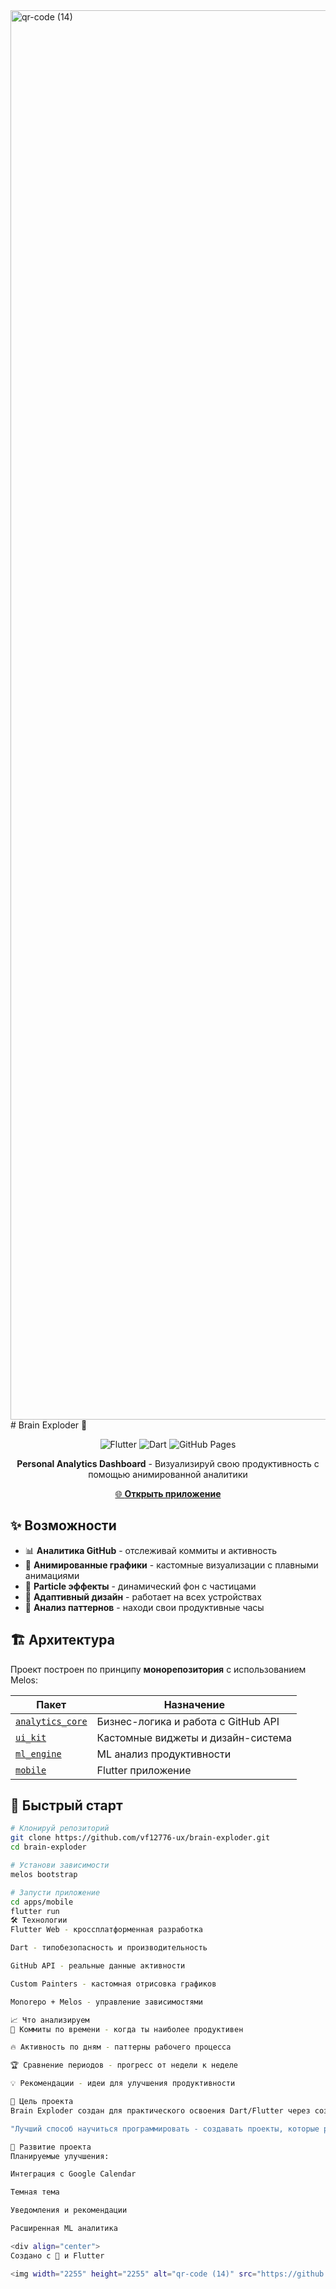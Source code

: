 <img width="2255" height="2255" alt="qr-code (14)" src="https://github.com/user-attachments/assets/9d51cea3-9d7d-4fe6-b2b9-74a77c46fbd2" />
# Brain Exploder 🚀

<div align="center">

![Flutter](https://img.shields.io/badge/Flutter-02569B?style=for-the-badge&logo=flutter&logoColor=white)
![Dart](https://img.shields.io/badge/Dart-0175C2?style=for-the-badge&logo=dart&logoColor=white)
![GitHub Pages](https://img.shields.io/badge/GitHub%20Pages-222222?style=for-the-badge&logo=github&logoColor=white)

**Personal Analytics Dashboard** - Визуализируй свою продуктивность с помощью анимированной аналитики

[🌐 **Открыть приложение**](https://vf12776-ux.github.io/brain-exploder/)

</div>

## ✨ Возможности

- 📊 **Аналитика GitHub** - отслеживай коммиты и активность
- 🎨 **Анимированные графики** - кастомные визуализации с плавными анимациями
- 🌟 **Particle эффекты** - динамический фон с частицами
- 📱 **Адаптивный дизайн** - работает на всех устройствах
- 🧠 **Анализ паттернов** - находи свои продуктивные часы

## 🏗 Архитектура

Проект построен по принципу **монорепозитория** с использованием Melos:

| Пакет | Назначение |
|-------|------------|
| [`analytics_core`](/packages/analytics_core) | Бизнес-логика и работа с GitHub API |
| [`ui_kit`](/packages/ui_kit) | Кастомные виджеты и дизайн-система |
| [`ml_engine`](/packages/ml_engine) | ML анализ продуктивности |
| [`mobile`](/apps/mobile) | Flutter приложение |

## 🚀 Быстрый старт

```bash
# Клонируй репозиторий
git clone https://github.com/vf12776-ux/brain-exploder.git
cd brain-exploder

# Установи зависимости
melos bootstrap

# Запусти приложение
cd apps/mobile
flutter run
🛠 Технологии
Flutter Web - кроссплатформенная разработка

Dart - типобезопасность и производительность

GitHub API - реальные данные активности

Custom Painters - кастомная отрисовка графиков

Monorepo + Melos - управление зависимостями

📈 Что анализируем
📅 Коммиты по времени - когда ты наиболее продуктивен

🔥 Активность по дням - паттерны рабочего процесса

🏆 Сравнение периодов - прогресс от недели к неделе

💡 Рекомендации - идеи для улучшения продуктивности

🎯 Цель проекта
Brain Exploder создан для практического освоения Dart/Flutter через создание полезного инструмента для самоанализа разработчика.

"Лучший способ научиться программировать - создавать проекты, которые решают реальные проблемы"

🤝 Развитие проекта
Планируемые улучшения:

Интеграция с Google Calendar

Темная тема

Уведомления и рекомендации

Расширенная ML аналитика

<div align="center">
Создано с 💙 и Flutter

<img width="2255" height="2255" alt="qr-code (14)" src="https://github.com/user-attachments/assets/2a4ddeb5-e88c-4488-b300-b68364f358bc" />
